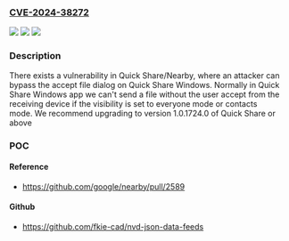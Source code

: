 ### [CVE-2024-38272](https://cve.mitre.org/cgi-bin/cvename.cgi?name=CVE-2024-38272)
![](https://img.shields.io/static/v1?label=Product&message=Nearby&color=blue)
![](https://img.shields.io/static/v1?label=Version&message=0%3C%201.0.1724.0%20&color=brighgreen)
![](https://img.shields.io/static/v1?label=Vulnerability&message=CWE-294%20Authentication%20Bypass%20by%20Capture-replay&color=brighgreen)

### Description

There exists a vulnerability in Quick Share/Nearby, where an attacker can bypass the accept file dialog on Quick Share Windows. Normally in Quick Share Windows app we can't send a file without the user accept from the receiving device if the visibility is set to everyone mode or contacts mode. We recommend upgrading to version 1.0.1724.0 of Quick Share or above

### POC

#### Reference
- https://github.com/google/nearby/pull/2589

#### Github
- https://github.com/fkie-cad/nvd-json-data-feeds

